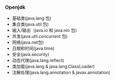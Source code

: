### Openjdk

+ 基础类(java.lang 包)
+ 集合类(java.util 包)
+ 输入/输出（java.io 和 java.nio 包）
+ 并发(java.util.concurrent 包)
+ 网络(java.net包)
+ 日期和时间(java.time)
+ 安全(java.security)
+ 动态代理(java.lang.reflect)
+ 类加载(java.lang & java.lang.ClassLoader)
+ 注解处理(java.lang.annotation & javax.annotation)